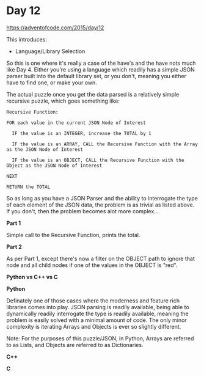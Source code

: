 # Day 12

https://adventofcode.com/2015/day/12

This introduces:
- Language/Library Selection

So this is one where it's really a case of the have's and the have nots much like Day 4.  Either you're using a language which readily has a simple JSON parser built into the default library set, or you don't, meaning you either have to find one, or make your own.

The actual puzzle once you get the data parsed is a relatively simple recursive puzzle, which goes something like:

    Recursive Function:
  
    FOR each value in the current JSON Node of Interest
    
      IF the value is an INTEGER, increase the TOTAL by 1
      
      IF the value is an ARRAY, CALL the Recursive Function with the Array as the JSON Node of Interest
      
      IF the value is an OBJECT, CALL the Recursive Function with the Object as the JSON Node of Interest

    NEXT

    RETURN the TOTAL

So as long as you have a JSON Parser and the ability to interrogate the type of each element of the JSON data, the problem is as trivial as listed above.  If you don't, then the problem becomes alot more complex...

**Part 1**

Simple call to the Recursive Function, prints the total.

**Part 2**

As per Part 1, except there's now a filter on the OBJECT path to ignore that node and all child nodes if one of the values in the OBJECT is "red".

**Python vs C++ vs C**

**Python**

Definately one of those cases where the moderness and feature rich libraries comes into play.  JSON parsing is readily available, being able to dynamically readily interrogate the type is readily available, meaning the problem is easily solved with a minimal amount of code.  The only minor complexity is iterating Arrays and Objects is ever so slightly different.

Note: For the purposes of this puzzle/JSON, in Python, Arrays are referred to as Lists, and Objects are referred to as Dictionaries.

**C++**


**C**

